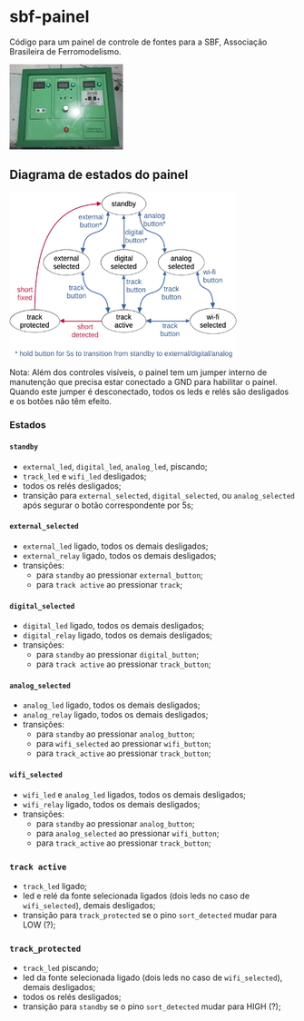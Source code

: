 # sbf-painel

Código para um painel de controle de fontes para a SBF, Associação Brasileira de Ferromodelismo.

<img src="sbf-painel-frente.jpg" width="200"/>

## Diagrama de estados do painel

<img src="panel-states.png" width="400"/>

Nota: Além dos controles visíveis, o painel tem um jumper interno de manutenção que precisa estar conectado a GND para habilitar o painel.
Quando este jumper é desconectado, todos os leds e relés são desligados
e os botões não têm efeito.

### Estados

#### `standby`

* `external_led`, `digital_led`, `analog_led`, piscando;
* `track_led` e `wifi_led` desligados;
* todos os relés desligados;
* transição para `external_selected`, `digital_selected`, ou `analog_selected` após segurar o botão correspondente por 5s;

#### `external_selected`

* `external_led` ligado, todos os demais desligados;
* `external_relay` ligado, todos os demais desligados;
* transições:
  * para `standby` ao pressionar `external_button`;
  * para `track active` ao pressionar `track`;

#### `digital_selected`

* `digital_led` ligado, todos os demais desligados;
* `digital_relay` ligado, todos os demais desligados;
* transições:
  * para `standby` ao pressionar `digital_button`;
  * para `track active` ao pressionar `track_button`;

#### `analog_selected`

* `analog_led` ligado, todos os demais desligados;
* `analog_relay` ligado, todos os demais desligados;
* transições:
  * para `standby` ao pressionar `analog_button`;
  * para `wifi_selected` ao pressionar `wifi_button`;
  * para `track_active` ao pressionar `track_button`;

#### `wifi_selected`

* `wifi_led` e `analog_led` ligados, todos os demais desligados;
* `wifi_relay` ligado, todos os demais desligados;
* transições:
  * para `standby` ao pressionar `analog_button`;
  * para `analog_selected` ao pressionar `wifi_button`;
  * para `track_active` ao pressionar `track_button`;

### `track active`

* `track_led` ligado;
* led e relé da fonte selecionada ligados (dois leds no caso de `wifi_selected`), demais desligados;
* transição para `track_protected` se o pino `sort_detected` mudar para LOW (?);

### `track_protected`

* `track_led` piscando;
* led da fonte selecionada ligado (dois leds no caso de `wifi_selected`), demais desligados;
* todos os relés desligados;
* transição para `standby` se o pino `sort_detected` mudar para HIGH (?);
